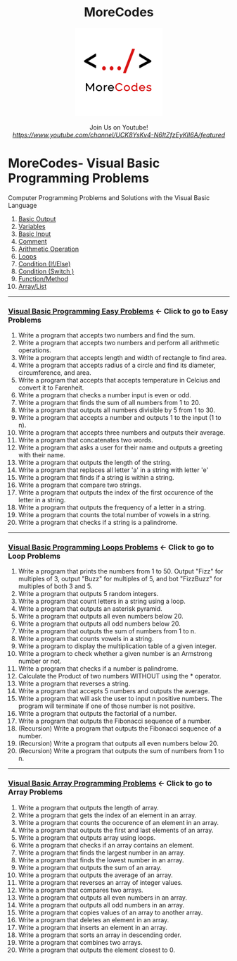 <h1 align="center">MoreCodes</h1>
<p align="center"> 
  <img src="/morecodescir.png"/>
</p>

<p align="center">
Join Us on Youtube! <br/>
<i><u>https://www.youtube.com/channel/UCK8YsKv4-N6ItZfzEyKlI6A/featured</u></i>
</p>

#

# MoreCodes- Visual Basic Programming Problems
Computer Programming Problems and Solutions with the Visual Basic Language

1. <a href="https://github.com/ArjunAranetaCodes/MoreCodes-VBNet/blob/master/Basics1.vb" target="_blank">Basic Output</a>
2. <a href="https://github.com/ArjunAranetaCodes/MoreCodes-VBNet/blob/master/Basics2.vb" target="_blank">Variables</a>
3. <a href="https://github.com/ArjunAranetaCodes/MoreCodes-VBNet/blob/master/Basics3.vb" target="_blank">Basic Input</a>
4. <a href="https://github.com/ArjunAranetaCodes/MoreCodes-VBNet/blob/master/Basics4.vb" target="_blank">Comment</a>
5. <a href="https://github.com/ArjunAranetaCodes/MoreCodes-VBNet/blob/master/Basics5.vb" target="_blank">Arithmetic Operation</a>
6. <a href="https://github.com/ArjunAranetaCodes/MoreCodes-VBNet/blob/master/Basics6.vb" target="_blank">Loops</a>
7. <a href="https://github.com/ArjunAranetaCodes/MoreCodes-VBNet/blob/master/Basics7.vb" target="_blank">Condition (If/Else)</a>
8. <a href="https://github.com/ArjunAranetaCodes/MoreCodes-VBNet/blob/master/Basics8.vb" target="_blank">Condition (Switch )</a>
9. <a href="https://github.com/ArjunAranetaCodes/MoreCodes-VBNet/blob/master/Basics9.vb" target="_blank">Function/Method</a>
10. <a href="https://github.com/ArjunAranetaCodes/MoreCodes-VBNet/blob/master/Basics10.vb" target="_blank">Array/List</a>


- - - -
### [Visual Basic Programming Easy Problems](Problems/) <- Click to go to Easy Problems

1. Write a program that accepts two numbers and find the sum.
2. Write a program that accepts two numbers and perform all arithmetic operations.
3. Write a program that accepts length and width of rectangle to find area.
4. Write a program that accepts radius of a circle and find its
 diameter, circumference, and area.
5. Write a program that accepts that accepts temperature in Celcius and
 convert it to Farenheit.
6. Write a program that checks a number input is even or odd.
7. Write a program that finds the sum of all numbers from 1 to 20.
8. Write a program that outputs all numbers divisible by 5 from 1 to 30.
9. Write a program that accepts a number and outputs 1 to the input (1 to n).
10. Write a program that accepts three numbers and outputs their average.
11. Write a program that concatenates two words.
12. Write a program that asks a user for their name and outputs a greeting with their name.
13. Write a program that outputs the length of the string.
14. Write a program that replaces all letter 'a' in a string with letter 'e'
15. Write a program that finds if a string is within a string.
16. Write a program that compare two strings.
17. Write a program that outputs the index of the first occurence of the letter in a string.
18. Write a program that outputs the frequency of a letter in a string.
19. Write a program that counts the total number of vowels in a string.
20. Write a program that checks if a string is a palindrome.

- - - -
### [Visual Basic Programming Loops Problems](Loops/) <- Click to go to Loop Problems

1. Write a program that prints the numbers from 1 to 50.
   Output "Fizz" for multiples of 3, output "Buzz" for multiples of 5, and
   bot "FizzBuzz" for multiples of both 3 and 5.
2. Write a program that outputs 5 random integers.
3. Write a program that count letters in a string using a loop.
4. Write a program that outputs an asterisk pyramid.
5. Write a program that outputs all even numbers below 20.
6. Write a program that outputs all odd numbers below 20.
7. Write a program that outputs the sum of numbers from 1 to n.
8. Write a program that counts vowels in a string.
9. Write a program to display the multiplication table of a given integer.
10. Write a program to check whether a given number is an Armstrong number or not.
11. Write a program that checks if a number is palindrome.
12. Calculate the Product of two numbers WITHOUT using the * operator.
13. Write a program that reverses a string.
14. Write a program that accepts 5 numbers and outputs the average.
15. Write a program that will ask the user to input n positive numbers.
    The program will terminate if one of those number is not positive.
16. Write a program that outputs the factorial of a number.
17. Write a program that outputs the Fibonacci sequence of a number.
18. (Recursion) Write a program that outputs the Fibonacci sequence of a number.
19. (Recursion) Write a program that outputs all even numbers below 20.
20. (Recursion) Write a program that outputs the sum of numbers from 1 to n.

- - - -
### [Visual Basic Array Programming Problems](Arrays/) <- Click to go to Array Problems
1. Write a program that outputs the length of array.
2. Write a program that gets the index of an element in an array.
3. Write a program that counts the occurence of an element in an array.
4. Write a program that outputs the first and last elements of an array.
5. Write a program that outputs array using loops.
6. Write a program that checks if an array contains an element.
7. Write a program that finds the largest number in an array.
8. Write a program that finds the lowest number in an array.
9. Write a program that outputs the sum of an array.
10. Write a program that outputs the average of an array.
11. Write a program that reverses an array of integer values.
12. Write a program that compares two arrays.
13. Write a program that outputs all even numbers in an array.
14. Write a program that outputs all odd numbers in an array.
15. Write a program that copies values of an array to another array.
16. Write a program that deletes an element in an array.
17. Write a program that inserts an element in an array.
18. Write a program that sorts an array in descending order.
19. Write a program that combines two arrays.
20. Write a program that outputs the element closest to 0.
